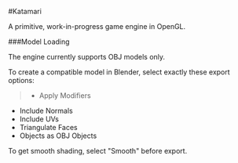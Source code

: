 #Katamari

A primitive, work-in-progress game engine in OpenGL.


###Model Loading

The engine currently supports OBJ models only.

To create a compatible model in Blender, select exactly these export options:
> * Apply Modifiers
* Include Normals
* Include UVs
* Triangulate Faces
* Objects as OBJ Objects

To get smooth shading, select "Smooth" before export.
